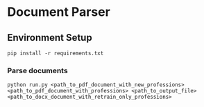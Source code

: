 # Document Parser

## Environment Setup
```
pip install -r requirements.txt
```

### Parse documents
```
python run.py <path_to_pdf_document_with_new_professions> <path_to_pdf_document_with_professions> <path_to_output_file> <path_to_docx_document_with_retrain_only_professions>
```
